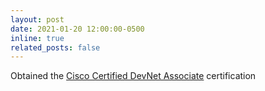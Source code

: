 ```yaml
---
layout: post
date: 2021-01-20 12:00:00-0500
inline: true
related_posts: false
---
```


Obtained the [Cisco Certified DevNet Associate](https://www.credly.com/badges/965b6bb5-a1f1-4cc3-b8e9-806ed67031db) certification
